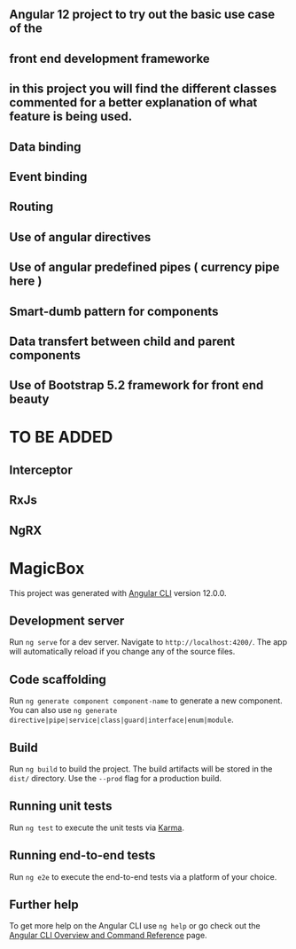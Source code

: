 ## Angular 12 project to try out the basic use case of the
## front end development frameworke
## in this project you will find the different classes commented for a better explanation of what feature is being used.
## Data binding 
## Event binding
## Routing
## Use of angular directives
## Use of angular predefined pipes ( currency pipe here )
## Smart-dumb pattern for components
## Data transfert between child and parent components
## Use of Bootstrap 5.2 framework for front end beauty

# TO BE ADDED
## Interceptor
## RxJs
## NgRX

# MagicBox

This project was generated with [Angular CLI](https://github.com/angular/angular-cli) version 12.0.0.

## Development server

Run `ng serve` for a dev server. Navigate to `http://localhost:4200/`. The app will automatically reload if you change any of the source files.

## Code scaffolding

Run `ng generate component component-name` to generate a new component. You can also use `ng generate directive|pipe|service|class|guard|interface|enum|module`.

## Build

Run `ng build` to build the project. The build artifacts will be stored in the `dist/` directory. Use the `--prod` flag for a production build.

## Running unit tests

Run `ng test` to execute the unit tests via [Karma](https://karma-runner.github.io).

## Running end-to-end tests

Run `ng e2e` to execute the end-to-end tests via a platform of your choice.

## Further help

To get more help on the Angular CLI use `ng help` or go check out the [Angular CLI Overview and Command Reference](https://angular.io/cli) page.
